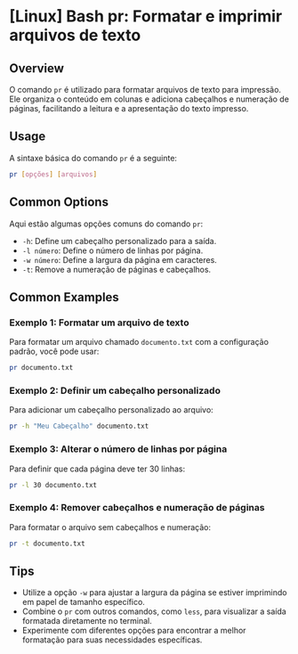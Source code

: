 # [Linux] Bash pr: Formatar e imprimir arquivos de texto

## Overview
O comando `pr` é utilizado para formatar arquivos de texto para impressão. Ele organiza o conteúdo em colunas e adiciona cabeçalhos e numeração de páginas, facilitando a leitura e a apresentação do texto impresso.

## Usage
A sintaxe básica do comando `pr` é a seguinte:

```bash
pr [opções] [arquivos]
```

## Common Options
Aqui estão algumas opções comuns do comando `pr`:

- `-h`: Define um cabeçalho personalizado para a saída.
- `-l número`: Define o número de linhas por página.
- `-w número`: Define a largura da página em caracteres.
- `-t`: Remove a numeração de páginas e cabeçalhos.

## Common Examples

### Exemplo 1: Formatar um arquivo de texto
Para formatar um arquivo chamado `documento.txt` com a configuração padrão, você pode usar:

```bash
pr documento.txt
```

### Exemplo 2: Definir um cabeçalho personalizado
Para adicionar um cabeçalho personalizado ao arquivo:

```bash
pr -h "Meu Cabeçalho" documento.txt
```

### Exemplo 3: Alterar o número de linhas por página
Para definir que cada página deve ter 30 linhas:

```bash
pr -l 30 documento.txt
```

### Exemplo 4: Remover cabeçalhos e numeração de páginas
Para formatar o arquivo sem cabeçalhos e numeração:

```bash
pr -t documento.txt
```

## Tips
- Utilize a opção `-w` para ajustar a largura da página se estiver imprimindo em papel de tamanho específico.
- Combine o `pr` com outros comandos, como `less`, para visualizar a saída formatada diretamente no terminal.
- Experimente com diferentes opções para encontrar a melhor formatação para suas necessidades específicas.